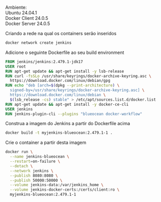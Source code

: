 Ambiente:<br>
Ubuntu 24.04.1<br>
Docker Client 24.0.5<br>
Docker Server 24.0.5

Criando a rede na qual os containers serão inseridos
```bash
docker network create jenkins
```

Adicione o seguinte Dockerfile ao seu build environment
```Dockerfile
FROM jenkins/jenkins:2.479.1-jdk17
USER root
RUN apt-get update && apt-get install -y lsb-release
RUN curl -fsSLo /usr/share/keyrings/docker-archive-keyring.asc \
  https://download.docker.com/linux/debian/gpg
RUN echo "deb [arch=$(dpkg --print-architecture) \
  signed-by=/usr/share/keyrings/docker-archive-keyring.asc] \
  https://download.docker.com/linux/debian \
  $(lsb_release -cs) stable" > /etc/apt/sources.list.d/docker.list
RUN apt-get update && apt-get install -y docker-ce-cli
USER jenkins
RUN jenkins-plugin-cli --plugins "blueocean docker-workflow"
```

Construa a imagem do Jenkins a partir do Dockerfile acima
```bash
docker build -t myjenkins-blueocean:2.479.1-1 .
```

Crie o container a partir desta imagem
```bash
docker run \
  --name jenkins-blueocean \
  --restart=on-failure \
  --detach \
  --network jenkins \
  --publish 8080:8080 \
  --publish 50000:50000 \
  --volume jenkins-data:/var/jenkins_home \
  --volume jenkins-docker-certs:/certs/client:ro \
  myjenkins-blueocean:2.479.1-1
```
